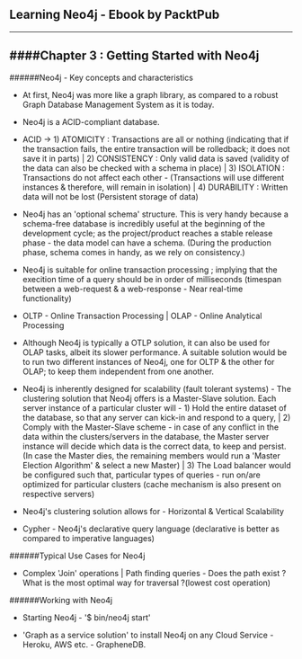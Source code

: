 ## Learning Neo4j - Ebook by PacktPub
-------------------------------------

####Chapter 3 : Getting Started with Neo4j
------------------------------------------



######Neo4j - Key concepts and characteristics

* At first, Neo4j was more like a graph library, as compared to a robust Graph Database Management System as it is today.

* Neo4j is a ACID-compliant database. 

* ACID -> 1) ATOMICITY : Transactions are all or nothing (indicating that if the transaction fails, the entire transaction will be rolledback; it does not save it in parts) | 2) CONSISTENCY : Only valid data is saved (validity of the data can also be checked with a schema in place) | 3) ISOLATION : Transactions do not affect each other - (Transactions will use different instances & therefore, will remain in isolation) | 4) DURABILITY : Written data will not be lost (Persistent storage of data)

* Neo4j has an 'optional schema' structure. This is very handy because a schema-free database is incredibly useful at the beginning of the development cycle; as the project/product reaches a stable release phase - the data model can have a schema. (During the production phase, schema comes in handy, as we rely on consistency.)

* Neo4j is suitable for online transaction processing ; implying that the execition time of a query should be in order of milliseconds (timespan between a web-request & a web-response - Near real-time functionality)

* OLTP - Online Transaction Processing | OLAP - Online Analytical Processing

* Although Neo4j is typically a OTLP solution, it can also be used for OLAP tasks, albeit its slower performance. A suitable solution would be to run two different instances of Neo4j, one for OLTP & the other for OLAP; to keep them independent from one another.

* Neo4j is inherently designed for scalability (fault tolerant systems) - The clustering solution that Neo4j offers is a Master-Slave solution. Each server instance of a particular cluster will - 1) Hold the entire dataset of the database, so that any server can kick-in and respond to a query, | 2) Comply with the Master-Slave scheme - in case of any conflict in the data within the clusters/servers in the database, the Master server instance will decide which data is the correct data, to keep and persist. (In case the Master dies, the remaining members would run a 'Master Election Algorithm' & select a new Master) | 3) The Load balancer would be configured such that, particular types of queries - run on/are optimized for particular clusters (cache mechanism is also present on respective servers)

* Neo4j's clustering solution allows for - Horizontal & Vertical Scalability

* Cypher - Neo4j's declarative query language (declarative is better as compared to imperative languages)



######Typical Use Cases for Neo4j

* Complex 'Join' operations | Path finding queries - Does the path exist ? What is the most optimal way for traversal ?(lowest cost operation)



######Working with Neo4j

* Starting Neo4j - '$ bin/neo4j start'

* 'Graph as a service solution' to install Neo4j on any Cloud Service - Heroku, AWS etc. - GrapheneDB.



